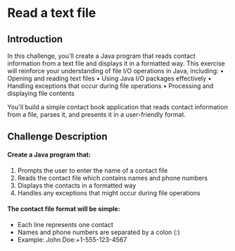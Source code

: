 # Read a text file

## Introduction

In this challenge, you'll create a Java program that reads contact information from a text file and displays it in a formatted way. This exercise will reinforce your understanding of file I/O operations in Java, including:
•	Opening and reading text files
•	Using Java I/O packages effectively
•	Handling exceptions that occur during file operations
•	Processing and displaying file contents

You'll build a simple contact book application that reads contact information from a file, parses it, and presents it in a user-friendly format.

## Challenge Description
#### Create a Java program that:
1.	Prompts the user to enter the name of a contact file
2.	Reads the contact file which contains names and phone numbers
3.	Displays the contacts in a formatted way
4.	Handles any exceptions that might occur during file operations

#### The contact file format will be simple:
- Each line represents one contact
- Names and phone numbers are separated by a colon (:)
- Example: John Doe:+1-555-123-4567

